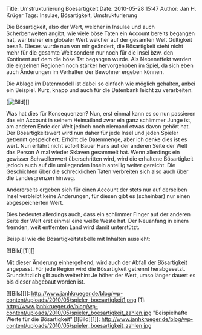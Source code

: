 Title: Umstrukturierung Boesartigkeit
Date: 2010-05-28 15:47
Author: Jan H. Krüger
Tags: Insulae, Bösartigkeit, Umstrukturierung

Die Bösartigkeit, also der Wert, welcher in Insulae und auch
Scherbenwelten angibt, wie viele böse Taten ein Account bereits begangen
hat, war bisher ein globaler Wert welcher auf der gesamten Welt
Gültigkeit besaß. Dieses wurde nun von mir geändert, die Bösartigkeit
steht nicht mehr für die gesamte Welt sondern nur noch für die Insel
bzw. den Kontinent auf dem die böse Tat begangen wurde. Als Nebeneffekt
werden die einzelnen Regionen noch stärker hervorgehoben im Spiel, da
sich eben auch Änderungen im Verhalten der Bewohner ergeben können.  
  
Die Ablage im Datenmodell ist dabei so einfach wie möglich gehalten,
anbei ein Beispiel. Kurz, knapp und auch für die Datenbank leicht zu
verarbeiten.  
  
[![Bild][]][]  

Was hat dies für Konsequenzen? Nun, erst einmal kann es so nun passieren
das ein Account in seinem Heimatland zwar ein ganz schlimmer Junge ist,
am anderen Ende der Welt jedoch noch niemand etwas davon gehört hat. Der
Bösartigkeitswert wird nun daher für jede Insel und jeden Spieler
getrennt gespeichert. Erhöht die Datenmenge, aber ich denke dies ist es
wert. Nun erfährt nicht sofort Bauer Hans auf der anderen Seite der Welt
das Person A mal wieder Sklaven gesammelt hat. Wenn allerdings ein
gewisser Schwellenwert überschritten wird, wird die erhaltene
Bösartigkeit jedoch auch auf die umliegenden Inseln anteilig weiter
gereicht. Die Geschichten über die schrecklichen Taten verbreiten sich
also auch über die Landesgrenzen hinweg.

  

Andererseits ergeben sich für einen Account der stets nur auf derselben
Insel verbleibt keine Änderungen, für diesen gibt es (scheinbar) nur
einen abgespeicherten Wert.

  

Dies bedeutet allerdings auch, dass ein schlimmer Finger auf der anderen
Seite der Welt erst einmal eine weiße Weste hat. Der Neuanfang in einem
fremden, weit entfernten Land wird damit unterstützt.

  

Beispiel wie die Bösartigkeitstabelle mit Inhalten aussieht:

  

[![Bild][1]][]

  

Mit dieser Änderung einhergehend, wird auch der Abfall der Bösartigkeit
angepasst. Für jede Region wird die Bösartigkeit getrennt herabgesetzt.
Grundsätzlich gilt auch weiterhin: Je höher der Wert, umso länger dauert
es bis dieser abgebaut worden ist.

  [BIld]: https://www.janhkrueger.de/blog/wp-content/uploads/2010/05/spieler_boesartigkeit1.png
    "Tabelle der Datenablage"
  [![Bils][]]: http://www.janhkrueger.de/blog/wp-content/uploads/2010/05/spieler_boesartigkeit1.png
  [1]: http://www.janhkrueger.de/blog/wp-content/uploads/2010/05/spieler_boesartigkeit_zahlen.jpg
    "Beispielhafte Werte für die Bösartigkeit"
  [![Bild][1]]: http://www.janhkrueger.de/blog/wp-content/uploads/2010/05/spieler_boesartigkeit_zahlen.jpg
